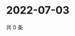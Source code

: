 # 2022-07-03

共 0 条

<!-- BEGIN WEIBO -->
<!-- 最后更新时间 Sun Jul 03 2022 09:41:42 GMT+0800 (China Standard Time) -->

<!-- END WEIBO -->
